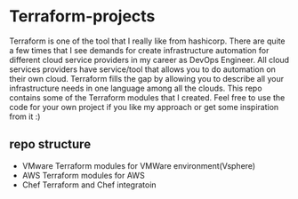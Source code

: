 # Terraform-projects
Terraform is one of the tool that I really like from hashicorp. There are quite a few times that I see demands for create infrastructure automation for different cloud service providers in my career as DevOps Engineer. All cloud services providers have service/tool that allows you to do automation on their own cloud. Terraform fills the gap by allowing you to describe all your infrastructure needs in one language among all the clouds.
This repo contains some of the Terraform modules that I created. Feel free to use the code for your own project if you like my approach or get some 
inspiration from it :)

## repo structure
- VMware    Terraform modules for VMWare environment(Vsphere)
- AWS       Terraform modules for AWS
- Chef      Terraform and Chef integratoin
